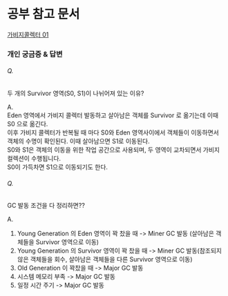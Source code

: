 # 공부 참고 문서 
[가비지콜렉터 01](https://mangkyu.tistory.com/118) 

### 개인 궁금증 & 답변
###### Q.  
두 개의 Survivor 영역(S0, S1)이 나뉘어져 있는 이유?   
   
A.    
Eden 영역에서 가비지 콜렉터 발동하고 살아남은 객체를 Survivor 로 옮기는데 이때 S0 으로 옮긴다.    
이후 가비지 콜렉터가 반복될 때 마다 S0와 Eden 영역사이에서 객체들이 이동하면서 객체의 수명이 확인된다. 이때 살아남으면 S1로 이동된다.   
S0와 S1은 객체의 이동을 위한 작업 공간으로 사용되며, 두 영역이 교차되면서 가비지 컬렉션이 수행됩니다.   
S0이 가득차면 S1으로 이동되기도 한다.   
   
   
###### Q.
GC 발동 조건을 다 정리하면??

A.
1. Young Generation 의 Eden 영역이 꽉 찼을 때 -> Miner GC 발동 (살아남은 객체들을 Survivor 영역으로 이동)
2. Young Generation 의 Survivor 영역이 꽉 찼을 때 -> Miner GC 발동(참조되지 않은 객체들을 회수, 살아남은 객체들을 다른 Survivor 영역으로 이동)
3. Old Generation 이 꽉찼을 때 -> Major GC 발동
4. 시스템 메모리 부족 -> Major GC 발동
5. 일정 시간 주기 -> Major GC 발동


   



